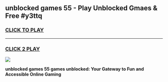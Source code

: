 
## unblocked games 55 - Play Unblocked Gmaes & Free #y3ttq
<h3>
<a href="https://premium.freeplayer.one?title=unblocked_games_55&ref=03M">CLICK TO PLAY</a></h3>
<hr>

<h3>
<a href="https://premium.freeplayer.one?title=unblocked_games_55&ref=03M">CLICK 2 PLAY</a>
  
</h3>

<a href="https://premium.freeplayer.one?title=unblocked_games_55&ref=03M"><img src="https://clearcache.store/games.png"></a>


**unblocked games 55 games unblocked: Your Gateway to Fun and Accessible Online Gaming**
